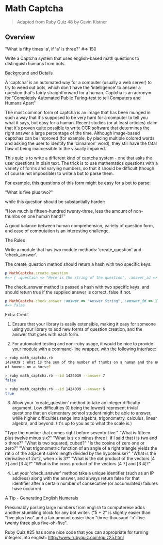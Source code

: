 # Math Captcha

> Adapted from Ruby Quiz 48 by Gavin Kistner

## Overview

"What is fifty times 'a', if 'a' is three?" #=> 150

Write a Captcha system that uses english-based math questions to distinguish humans from bots.

Background and Details

A 'captcha' is an automated way for a computer (usually a web server) to try to weed out bots, which don't have the 'intelligence' to answer a question that's fairly straightforward for a human. Captcha is an acronym for "Completely Automated Public Turing-test to tell Computers and Humans Apart"

The most common form of captcha is an image that has been munged in such a way
that it's supposed to be very hard for a computer to tell you what it says, but
easy for a human. Recent studies (or at least articles) claim that it's proven
quite possible to write OCR software that determines the right answer a large
percentage of the time. Although image-based captchas can be improved (for
example, by placing multiple colored words and asking the user to identify the
'cinnamon' word), they still have the fatal flaw of being inaccessible to the
visually impaired.

This quiz is to write a different kind of captcha system - one that asks the
user questions in plain text. The trick is to use mathematics questions with a
variety of forms and varying numbers, so that it should be difficult (though of
course not impossible) to write a bot to parse them.

For example, this questions of this form might be easy for a bot to parse:

"What is five plus two?"

while this question should be substantially harder:

"How much is fifteen-hundred twenty-three, less the amount of non-thumbs on
one human hand?"

A good balance between human comprehension, variety of question form, and ease of computation is an interesting challenge.

The Rules

Write a module that has two module methods: 'create_question' and 'check_answer'.

The create_question method should return a hash with two specific keys:

```ruby
p MathCaptcha.create_question
#=> { :question => "Here is the string of the question", :answer_id => 17 }
```

The check_answer method is passed a hash with two specific keys, and should return true if the supplied answer is correct, false if not.

```ruby
p MathCaptcha.check_answer :answer => "Answer String", :answer_id => 17
#=> false
```

Extra Credit

1) Ensure that your library is easily extensible, making it easy for someone
using your library to add new forms of question creation, and the answer that
goes with each form.

2) For automated testing and non-ruby usage, it would be nice to provide your
module with a command-line wrapper, with the following interface:

```bash
> ruby math_captcha.rb
1424039 : What is the sum of the number of thumbs on a human and the number
of hooves on a horse?

> ruby math_captcha.rb --id 1424039 --answer 7
false

> ruby math_captcha.rb --id 1424039 --answer 6
true
```

3) Allow your 'create_question' method to take an integer difficulty argument. Low difficulties (0 being the lowest) represent trivial questions that an elementary school student might be able to answer, while higher difficulties range into algebra, trigonometry, calculus, linear algebra, and beyond. (It's up to you as to what the scale is.)

"Type the number that comes right before seventy-five."
"What is fifteen plus twelve minus six?"
"What is six x minus three i, if I said that i is two and x three?"
"What is two squared, cubed?"
"Is the cosine of zero one or zero?"
"What trigonometric function of an angle of a right triangle yields the
ratio of the adjacent side's length divided by the hypotenuse?"
"What is the derivative of 2x^2, when x is 3?"
"What is the dot product of the vectors [4 7] and [3 4]?"
"What is the cross product of the vectors [4 7] and [3 4]?"

4) Let your 'check_answer' method take a unique identifier (such as an IP address) along with the answer, and always return false for that identifier after a certain number of consecutive (or accumulated) failures have occurred.

A Tip - Generating English Numerals

Presumably parsing large numbers from english to computerese adds another stumbling block for any bot writer. ("5 + 2" is slightly easier than "five plus two" and a fair amount easier than "three-thousand-'n'-five twenty three plus five-oh-five".

Ruby Quiz #25 has some nice code that you can appropriate for turning integers into english: http://www.rubyquiz.com/quiz25.html

